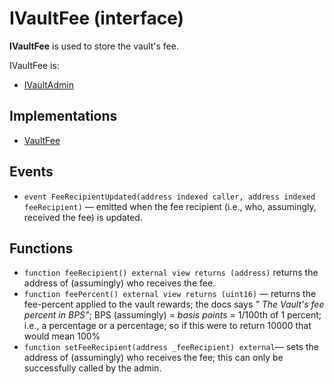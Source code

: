 # IVaultFee (interface)

**IVaultFee** is used to store the vault's fee.

IVaultFee is:

* [IVaultAdmin](IVaultAdmin.sol.md)

## Implementations

* [VaultFee](../../contracts/vaults/modules/VaultFee.sol.md)

## Events

* `event FeeRecipientUpdated(address indexed caller, address indexed feeRecipient)` — emitted when the fee recipient (i.e., who, assumingly, received the fee) is updated.

## Functions

* `function feeRecipient() external view returns (address)`   returns the address of (assumingly) who receives the fee.
* `function feePercent() external view returns (uint16)` — returns the fee-percent applied to the vault rewards; the docs says _" The Vault's fee percent in BPS"_; BPS (assumingly) = _basis points_ = 1/100th of 1 percent; i.e., a percentage or a percentage; so if this were to return 10000 that would mean 100% 
* `function setFeeRecipient(address _feeRecipient) external`— sets the address of (assumingly) who receives the fee; this can only be successfully called by the admin.
